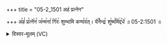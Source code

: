 +++
title = "05-2_1501 अहं प्रत्नेन"

+++
अ꣣हं꣢ प्र꣣त्ने꣢न꣣ ज꣡न्म꣢ना꣣ गि꣡रः꣢ शुम्भामि कण्व꣣व꣢त्। ये꣢꣫नेन्द्रः꣣ शु꣢ष्म꣣मि꣢द्द꣣धे꣢ ॥ 05-2:1501 ॥

<details><summary>विस्वर-मूलम् (VC)</summary>

अहं प्रत्नेन जन्मना गिरः शुम्भामि कण्ववत् । येनेन्द्रः शुष्ममिद्दधे ॥१५०१॥
</details>